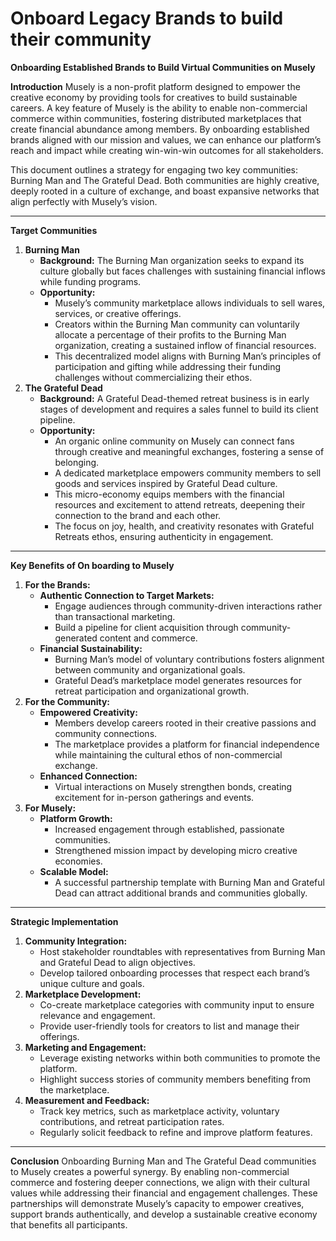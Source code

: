 # Onboard Legacy Brands to build their community

**Onboarding Established Brands to Build Virtual Communities on Musely**

**Introduction**
Musely is a non-profit platform designed to empower the creative economy by providing tools for creatives to build sustainable careers. A key feature of Musely is the ability to enable non-commercial commerce within communities, fostering distributed marketplaces that create financial abundance among members. By onboarding established brands aligned with our mission and values, we can enhance our platform’s reach and impact while creating win-win-win outcomes for all stakeholders.

This document outlines a strategy for engaging two key communities: Burning Man and The Grateful Dead. Both communities are highly creative, deeply rooted in a culture of exchange, and boast expansive networks that align perfectly with Musely’s vision.

---

**Target Communities**

1. **Burning Man**
    - **Background:** The Burning Man organization seeks to expand its culture globally but faces challenges with sustaining financial inflows while funding programs.
    - **Opportunity:**
        - Musely’s community marketplace allows individuals to sell wares, services, or creative offerings.
        - Creators within the Burning Man community can voluntarily allocate a percentage of their profits to the Burning Man organization, creating a sustained inflow of financial resources.
        - This decentralized model aligns with Burning Man’s principles of participation and gifting while addressing their funding challenges without commercializing their ethos.
2. **The Grateful Dead**
    - **Background:** A Grateful Dead-themed retreat business is in early stages of development and requires a sales funnel to build its client pipeline.
    - **Opportunity:**
        - An organic online community on Musely can connect fans through creative and meaningful exchanges, fostering a sense of belonging.
        - A dedicated marketplace empowers community members to sell goods and services inspired by Grateful Dead culture.
        - This micro-economy equips members with the financial resources and excitement to attend retreats, deepening their connection to the brand and each other.
        - The focus on joy, health, and creativity resonates with Grateful Retreats ethos, ensuring authenticity in engagement.

---

**Key Benefits of On boarding to Musely**

1. **For the Brands:**
    - **Authentic Connection to Target Markets:**
        - Engage audiences through community-driven interactions rather than transactional marketing.
        - Build a pipeline for client acquisition through community-generated content and commerce.
    - **Financial Sustainability:**
        - Burning Man’s model of voluntary contributions fosters alignment between community and organizational goals.
        - Grateful Dead’s marketplace model generates resources for retreat participation and organizational growth.
2. **For the Community:**
    - **Empowered Creativity:**
        - Members develop careers rooted in their creative passions and community connections.
        - The marketplace provides a platform for financial independence while maintaining the cultural ethos of non-commercial exchange.
    - **Enhanced Connection:**
        - Virtual interactions on Musely strengthen bonds, creating excitement for in-person gatherings and events.
3. **For Musely:**
    - **Platform Growth:**
        - Increased engagement through established, passionate communities.
        - Strengthened mission impact by developing micro creative economies.
    - **Scalable Model:**
        - A successful partnership template with Burning Man and Grateful Dead can attract additional brands and communities globally.

---

**Strategic Implementation**

1. **Community Integration:**
    - Host stakeholder roundtables with representatives from Burning Man and Grateful Dead to align objectives.
    - Develop tailored onboarding processes that respect each brand’s unique culture and goals.
2. **Marketplace Development:**
    - Co-create marketplace categories with community input to ensure relevance and engagement.
    - Provide user-friendly tools for creators to list and manage their offerings.
3. **Marketing and Engagement:**
    - Leverage existing networks within both communities to promote the platform.
    - Highlight success stories of community members benefiting from the marketplace.
4. **Measurement and Feedback:**
    - Track key metrics, such as marketplace activity, voluntary contributions, and retreat participation rates.
    - Regularly solicit feedback to refine and improve platform features.

---

**Conclusion**
Onboarding Burning Man and The Grateful Dead communities to Musely creates a powerful synergy. By enabling non-commercial commerce and fostering deeper connections, we align with their cultural values while addressing their financial and engagement challenges. These partnerships will demonstrate Musely’s capacity to empower creatives, support brands authentically, and develop a sustainable creative economy that benefits all participants.